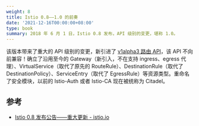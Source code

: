 ```yaml
---
weight: 8
title: Istio 0.8——1.0 的前奏
date: '2021-12-16T00:00:00+08:00'
type: book
summary: 2018 年 6 月 1 日，Istio 0.8 发布，API 级别的变更，堪称 1.0。
---
```


该版本带来了重大的 API 级别的变更，新引进了 [v1alpha3 路由 API](https://istio.io/latest/zh/blog/2018/v1alpha3-routing/)，该 API 不向前兼容！确立了沿用至今的 Gateway（新引入，不在支持 ingress、egress 代理）、VirtualService（取代了原先的 RouteRule）、DestinationRule（取代了 DestinationPolicy）、ServiceEntry（取代了 EgressRule）等资源类型。重命名了安全模块，以前的 Istio-Auth 或者 Istio-CA 现在被统称为 Citadel。

## 参考

- [Istio 0.8 发布公告——重大更新 - istio.io](https://istio.io/latest/zh/news/releases/0.x/announcing-0.8/)